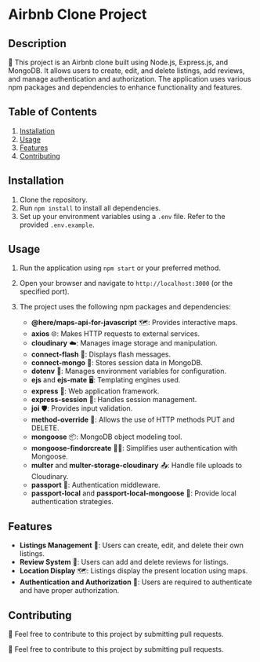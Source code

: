 
# Airbnb Clone Project

## Description
🏡 This project is an Airbnb clone built using Node.js, Express.js, and MongoDB. It allows users to create, edit, and delete listings, add reviews, and manage authentication and authorization. The application uses various npm packages and dependencies to enhance functionality and features.

## Table of Contents
1. [Installation](#installation)
2. [Usage](#usage)
3. [Features](#features)
4. [Contributing](#contributing)

## Installation
1. Clone the repository.
2. Run `npm install` to install all dependencies.
3. Set up your environment variables using a `.env` file. Refer to the provided `.env.example`.

## Usage
1. Run the application using `npm start` or your preferred method.
2. Open your browser and navigate to `http://localhost:3000` (or the specified port).
3. The project uses the following npm packages and dependencies:

   - **@here/maps-api-for-javascript** 🗺️: Provides interactive maps.
   - **axios** 🌐: Makes HTTP requests to external services.
   - **cloudinary** ☁️: Manages image storage and manipulation.
   - **connect-flash** 💬: Displays flash messages.
   - **connect-mongo** 🍃: Stores session data in MongoDB.
   - **dotenv** 🧅: Manages environment variables for configuration.
   - **ejs** and **ejs-mate** 🖥️: Templating engines used.
   - **express** 🚀: Web application framework.
   - **express-session** 🍪: Handles session management.
   - **joi** 🛡️: Provides input validation.
   - **method-override** 🔄: Allows the use of HTTP methods PUT and DELETE.
   - **mongoose** 📦: MongoDB object modeling tool.
   - **mongoose-findorcreate** 🧑‍💻: Simplifies user authentication with Mongoose.
   - **multer** and **multer-storage-cloudinary** 📤: Handle file uploads to Cloudinary.
   - **passport** 🛂: Authentication middleware.
   - **passport-local** and **passport-local-mongoose** 🔐: Provide local authentication strategies.


## Features
- **Listings Management** 🏡: Users can create, edit, and delete their own listings.
- **Review System** 🌟: Users can add and delete reviews for listings.
- **Location Display** 🗺️: Listings display the present location using maps.
- **Authentication and Authorization** 🔐: Users are required to authenticate and have proper authorization.
  
## Contributing
🤝 Feel free to contribute to this project by submitting pull requests.

🤝 Feel free to contribute to this project by submitting pull requests.
